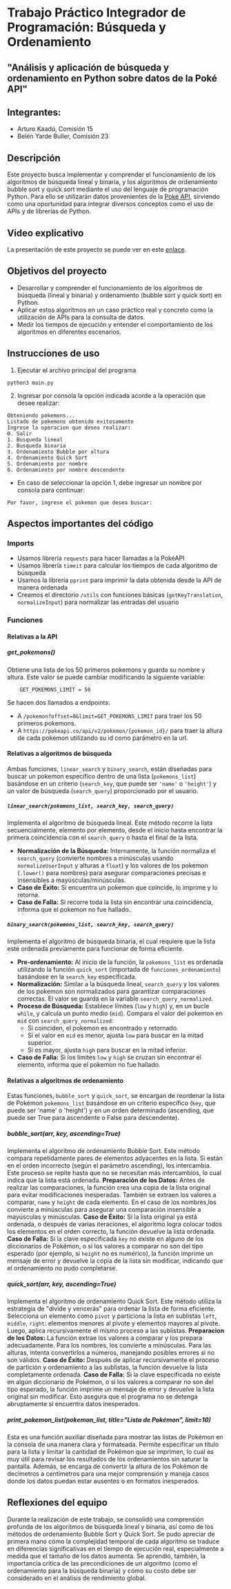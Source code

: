 # Trabajo Práctico Integrador de Programación: Búsqueda y Ordenamiento
## "Análisis y aplicación de búsqueda y ordenamiento en Python sobre datos de la Poké API"

## Integrantes:

- Arturo Kaadú, Comisión 15
- Belén Yarde Buller, Comisión 23

## Descripción

Este proyecto busca implementar y comprender el funcionamiento de los algoritmos de búsqueda lineal y binaria, y los algoritmos de ordenamiento bubble sort y quick sort mediante el uso del lenguaje de programación Python. Para ello se utilizarán datos provenientes de la [Poké API](https://pokeapi.co/), sirviendo como una oportunidad para integrar diversos conceptos como el uso de APIs y de librerías de Python.

## Video explicativo

La presentación de este proyecto se puede ver en este [enlace](https://youtu.be/h9AMFHeEWss).

## Objetivos del proyecto

- Desarrollar y comprender el funcionamiento de los algoritmos de búsqueda (lineal y binaria) y ordenamiento (bubble sort y quick sort) en Python.
- Aplicar estos algoritmos en un caso práctico real y concreto como la utilización de APIs para la consulta de datos.
- Medir los tiempos de ejecución y entender el comportamiento de los algoritmos en diferentes escenarios.

## Instrucciones de uso

1. Ejecutar el archivo principal del programa
```
python3 main.py
```
2. Ingresar por consola la opción indicada acorde a la operación que desee realizar:
```
Obteniendo pokemons...
Listado de pokemons obtenido exitosamente
Ingrese la operacion que desea realizar:
0. Salir
1. Busqueda lineal
2. Busqueda binaria
3. Ordenamiento Bubble por altura
4. Ordenamiento Quick Sort
5. Ordenamiento por nombre
6. Ordenamiento por nombre descendente
```
- En caso de seleccionar la opción 1, debe ingresar un nombre por consola para continuar:
```
Por favor, ingrese el pokemon que desea buscar:
```

## Aspectos importantes del código

### Imports

- Usamos librería `requests` para hacer llamadas a la PokéAPI
- Usamos librería `timeit` para calcular los tiempos de cada algoritmo de búsqueda
- Usamos la librería `pprint` para imprimir la data obtenida desde la API de manera ordenada
- Creamos el directorio `/utils` con funciones básicas (`getKeyTranslation`, `normalizeInput`) para normalizar las entradas del usuario

### Funciones

#### Relativas a la API

##### get_pokemons()

Obtiene una lista de los 50 primeros pokemons y guarda su nombre y altura. Este valor se puede cambiar modificando la siguiente variable:
```
    GET_POKEMONS_LIMIT = 50
```
Se hacen dos llamados a endpoints:
- A `/pokemon?offset=0&limit=GET_POKEMONS_LIMIT` para traer los 50 primeros pokemons.
- A `https://pokeapi.co/api/v2/pokemon/{pokemon_id}/` para traer la altura de cada pokemon utilizando su id como parámetro en la url.

#### Relativas a algoritmos de búsqueda

Ambas funciones, `linear_search` y `binary_search`, están diseñadas para buscar un pokemon específico dentro de una lista (`pokemons_list`) basándose en un criterio (`search_key`, que puede ser `'name'` o `'height'`) y un valor de búsqueda (`search_query`) proporcionado por el usuario.

##### `linear_search(pokemons_list, search_key, search_query)`

Implementa el algoritmo de búsqueda lineal. Este método recorre la lista secuencialmente, elemento por elemento, desde el inicio hasta encontrar la primera coincidencia con el `search_query` o hasta el final de la lista.
- **Normalización de la Búsqueda:** Internamente, la función normaliza el `search_query` (convierte nombres a minúsculas usando `normalizeUserInput` y alturas a `float`) y los valores de los pokemon (`.lower()` para nombres) para asegurar comparaciones precisas e insensibles a mayúsculas/minúsculas.
- **Caso de Éxito:** Si encuentra un pokemon que coincide, lo imprime y lo retorna.
- **Caso de Falla:** Si recorre toda la lista sin encontrar una coincidencia, informa que el pokemon no fue hallado.

##### `binary_search(pokemons_list, search_key, search_query)`

Implementa el algoritmo de búsqueda binaria, el cual requiere que la lista esté ordenada previamente para funcionar de forma eficiente.
- **Pre-ordenamiento:** Al inicio de la función, la `pokemons_list` es ordenada utilizando la función `quick_sort` (importada de `funciones_ordenamiento`) basándose en la `search_key` especificada.
- **Normalización:** Similar a la búsqueda lineal, `search_query` y los valores de los pokemon son normalizados para garantizar comparaciones correctas. El valor se guarda en la variable `search_query_normalized`.
- **Proceso de Búsqueda:** Establece límites (`low` y `high`) y, en un bucle `while`, y calcula un punto medio (`mid`). Compara el valor del pokemon en `mid` con `search_query_normalized`:
    - Si coinciden, el pokemon es encontrado y retornado.
    - Si el valor en `mid` es menor, ajusta `low` para buscar en la mitad superior.
    - Si es mayor, ajusta `high` para buscar en la mitad inferior.
- **Caso de Falla:** Si los límites `low` y `high` se cruzan sin encontrar el elemento, informa que el pokemon no fue hallado.

#### Relativas a algoritmos de ordenamiento

Estas funciones, `bubble_sort` y `quick_sort`, se encargan de reordenar la lista de Pokémon `pokemons_list` basándose en un criterio específico (`key`, que puede ser 'name' o 'height') y en un orden determinado (ascending, que puede ser True para ascendente o False para descendente).

##### bubble_sort(arr, key, ascending=True)

Implementa el algoritmo de ordenamiento Bubble Sort. Este método compara repetidamente pares de elementos adyacentes en la lista. Si están en el orden incorrecto (según el parámetro ascending), los intercambia. Este proceso se repite hasta que no se necesitan más intercambios, lo cual indica que la lista está ordenada.
**Preparación de los Datos:** Antes de realizar las comparaciones, la función crea una copia de la lista original para evitar modificaciones inesperadas. También se extraen los valores a comparar, `name` y `height` de cada elemento. En el caso de los nombres,los convierte a minúsculas para asegurar una comparación insensible a mayúsculas y minúsculas.
**Caso de Éxito:** Si la lista original ya está ordenada, o después de varias iteraciones, el algoritmo logra colocar todos los elementos en el orden correcto, la función devuelve la lista ordenada.
**Caso de Falla:** Si la clave especificada `key` no existe en alguno de los diccionarios de Pokémon, o si los valores a comparar no son del tipo esperado (por ejemplo, si `height` no es numérico), la función imprime un mensaje de error y devuelve la copia de la lista sin modificar, indicando que el ordenamiento no pudo completarse.

##### quick_sort(arr, key, ascending=True)

Implementa el algoritmo de ordenamiento Quick Sort. Este método utiliza la estrategia de "divide y vencerás" para ordenar la lista de forma eficiente. Selecciona un elemento como `pivot` y particiona la lista en sublistas `left`, `middle`, `right`: elementos menores al pivote y elementos mayores al pivote. Luego, aplica recursivamente el mismo proceso a las sublistas. 
**Preparacion de los Datos:** La función extrae los valores a comparar y los prepara adecuadamente. Para los nombres, los convierte a minúsculas. Para las alturas, intenta convertirlos a números, manejando posibles errores si no son válidos.
**Caso de Éxito:**  Después de aplicar recursivamente el proceso de partición y ordenamiento a las sublistas, la función devuelve la lista completamente ordenada.
**Caso de Falla:** Si la clave especificada no existe en algún diccionario de Pokémon, o si los valores a comparar no son del tipo esperado, la función imprime un mensaje de error y devuelve la lista original sin modificar. Esto asegura que el programa no se detenga abruptamente si encuentra datos inesperados.

##### print_pokemon_list(pokemon_list, title="Lista de Pokémon", limit=10)

Esta es una función auxiliar diseñada para mostrar las listas de Pokémon en la consola de una manera clara y formateada. Permite especificar un título para la lista y limitar la cantidad de Pokémon que se imprimen, lo cual es muy útil para revisar los resultados de los ordenamientos sin saturar la pantalla. Además, se encarga de convertir la altura de los Pokémon de decímetros a centímetros para una mejor comprensión y maneja casos donde los datos puedan estar ausentes o en formatos inesperados.

## Reflexiones del equipo

Durante la realización de este trabajo, se consolidó una comprensión profunda de los algoritmos de búsqueda lineal y binaria, así como de los métodos de ordenamiento Bubble Sort y Quick Sort. Se pudo apreciar de primera mano cómo la complejidad temporal de cada algoritmo se traduce en diferencias significativas en el tiempo de ejecución real, especialmente a medida que el tamaño de los datos aumenta. Se aprendió, también, la importancia crítica de las precondiciones de un algoritmo (como el ordenamiento para la búsqueda binaria) y cómo su costo debe ser considerado en el análisis de rendimiento global.
